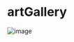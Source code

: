 ﻿# artGallery
![image](https://user-images.githubusercontent.com/94979851/219669763-c556cc13-b146-4ab6-bb4e-91686ce600b0.png)
